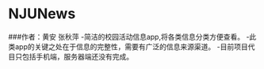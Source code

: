 # NJUNews
###作者：黄安   张秋萍
-简洁的校园活动信息app,将各类信息分类方便查看。
-此类app的关键之处在于信息的完整性，需要有广泛的信息来源渠道。
-目前项目代目只包括手机端，服务器端还没有完成。
